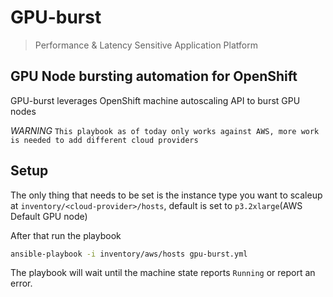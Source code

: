 # GPU-burst

> Performance & Latency Sensitive Application Platform 

GPU Node bursting automation for OpenShift
---

GPU-burst leverages OpenShift machine autoscaling API to burst GPU nodes

*WARNING* `This playbook as of today only works against AWS, more work is needed to add different cloud providers`

## Setup

The only thing that needs to be set is the instance type you want to scaleup at `inventory/<cloud-provider>/hosts`, default is set to `p3.2xlarge`(AWS Default GPU node)

After that run the playbook

```bash
ansible-playbook -i inventory/aws/hosts gpu-burst.yml
```

The playbook will wait until the machine state reports `Running` or report an error.
